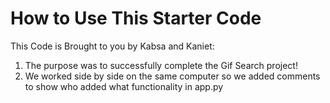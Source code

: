 # How to Use This Starter Code

This Code is Brought to you by Kabsa and Kaniet:

1. The purpose was to successfully complete the Gif Search project!
1. We worked side by side on the same computer so we added comments to show who added what functionality in app.py
